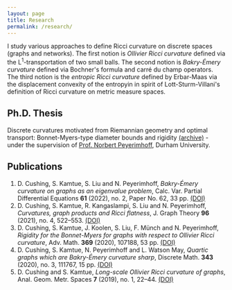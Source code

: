 ```yaml
---
layout: page
title: Research
permalink: /research/
---
```


I study various approaches to define Ricci curvature on discrete spaces (graphs and networks). The first notion is _Ollivier Ricci curvature_ defined via the L<sup>1</sup>-transportation of two small balls. The second notion is _Bakry-&Eacute;mery curvature_ defined via Bochner's formula and carr&eacute; du champ operators. The third notion is the _entropic Ricci curvature_ defined by Erbar-Maas via the displacement convexity of the entropyin in spirit of Lott-Sturm-Villani's definition of Ricci curvature on metric measure spaces.

## Ph.D. Thesis

Discrete curvatures motivated from Riemannian geometry and optimal transport: Bonnet-Myers-type diameter bounds and rigidity [(archive)](http://etheses.dur.ac.uk/14124/) - under the supervision of [Prof. Norbert Peyerimhoff](https://www.dur.ac.uk/mathematical.sciences/staff/academic/?id=1687), Durham University.

## Publications

1. D. Cushing, S. Kamtue, S. Liu and N. Peyerimhoff, _Bakry-&Eacute;mery curvature on graphs as an eigenvalue problem_, Calc. Var. Partial Differential Equations **61** (2022), no. 2, Paper No. 62, 33 pp. [(DOI)](https://doi.org/10.1007/s00526-021-02179-z)
2. D. Cushing, S. Kamtue, R. Kangaslampi, S. Liu and N. Peyerimhoff, _Curvatures, graph products and Ricci flatness_, J. Graph Theory **96** (2021), no. 4, 522–553. [(DOI)]( https://doi.org/10.1002/jgt.22630)
3. D. Cushing, S. Kamtue, J. Koolen, S. Liu, F. M&uuml;nch and N. Peyerimhoff, _Rigidity for the Bonnet-Myers for graphs with respect to Ollivier Ricci curvature_, Adv. Math. **369** (2020), 107188, 53 pp. [(DOI)](https://doi.org/10.1016/j.aim.2020.107188)
4. D. Cushing, S. Kamtue, N. Peyerimhoff and L. Watson May, _Quartic graphs which are Bakry-&Eacute;mery curvature sharp_, Discrete Math. **343** (2020), no. 3, 111767, 15 pp. [(DOI)](https://doi.org/10.1016/j.disc.2019.111767)
5. D. Cushing and S. Kamtue, _Long-scale Ollivier Ricci curvature of graphs_, Anal. Geom. Metr. Spaces **7** (2019), no. 1, 22–44. [(DOI)](https://doi.org/10.1515/agms-2019-0003)
